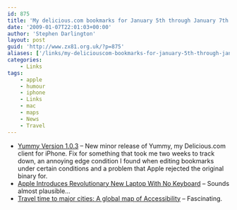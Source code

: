 ```yaml
---
id: 875
title: 'My delicious.com bookmarks for January 5th through January 7th'
date: '2009-01-07T22:01:03+00:00'
author: 'Stephen Darlington'
layout: post
guid: 'http://www.zx81.org.uk/?p=875'
aliases: ['/links/my-deliciouscom-bookmarks-for-january-5th-through-january-7th.html']
categories:
    - Links
tags:
    - apple
    - humour
    - iphone
    - Links
    - mac
    - maps
    - News
    - Travel
---
```


- [Yummy Version 1.0.3](http://www.yummyapp.com/2009/01/yummy-version-103.html) – New minor release of Yummy, my Delicious.com client for iPhone. Fix for something that took me two weeks to track down, an annoying edge condition I found when editing bookmarks under certain conditions and a problem that Apple rejected the original binary for.
- [Apple Introduces Revolutionary New Laptop With No Keyboard](http://www.theonion.com/content/video/apple_introduces_revolutionary) – Sounds almost plausible…
- [Travel time to major cities: A global map of Accessibility](http://gem.jrc.ec.europa.eu/gam/index.htm) – Fascinating.